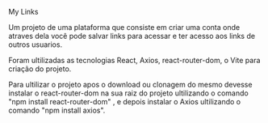 My Links

Um projeto de uma plataforma que consiste em criar uma conta onde atraves dela você pode salvar links para acessar e ter acesso aos links de outros usuarios.

Foram ultilizadas as tecnologias React, Axios, react-router-dom, o Vite para criação do projeto.

Para ultilizar o projeto apos o download ou clonagem do mesmo devesse instalar o react-router-dom na sua raiz do projeto ultilizando o  comando "npm install react-router-dom" , e depois instalar o Axios ultilizando o  comando "npm install axios".